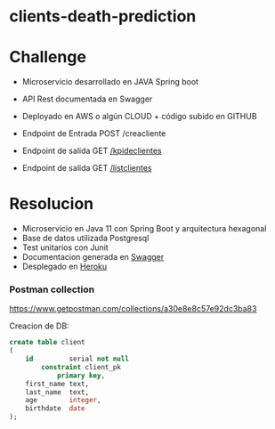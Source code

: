 # clients-death-prediction

# Challenge

* Microservicio desarrollado en JAVA Spring boot

* API Rest documentada en Swagger

* Deployado en AWS o algún CLOUD + código subido en GITHUB

* Endpoint de Entrada POST /creacliente

* Endpoint de salida GET [/kpideclientes](https://safe-woodland-49765.herokuapp.com/api/v1/kpideclientes)

* Endpoint de salida GET [/listclientes](https://safe-woodland-49765.herokuapp.com/api/v1/listclientes)

# Resolucion

* Microservicio en Java 11 con Spring Boot y arquitectura hexagonal
* Base de datos utilizada Postgresql
* Test unitarios con Junit
* Documentacion generada en [Swagger](https://safe-woodland-49765.herokuapp.com/swagger-ui.html)
* Desplegado en [Heroku](https://safe-woodland-49765.herokuapp.com/)

### Postman collection

https://www.getpostman.com/collections/a30e8e8c57e92dc3ba83

Creacion de DB: 

```sql
create table client
(
    id         serial not null
        constraint client_pk
            primary key,
    first_name text,
    last_name  text,
    age        integer,
    birthdate  date
);
```